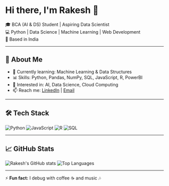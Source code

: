 # Hi there, I'm Rakesh 👋

🎓 BCA (AI & DS) Student | Aspiring Data Scientist  
💻 Python | Data Science | Machine Learning | Web Development  
📍 Based in India  

---

## 🚀 About Me
- 🌱 Currently learning: Machine Learning & Data Structures
- 📊 Skills: Python, Pandas, NumPy, SQL, JavaScript, R, PowerBI
- 🚀 Interested in: AI, Data Science, Cloud Computing
- 📫 Reach me: [LinkedIn](www.linkedin.com/in/rakesh-g-9a5a4a325) | [Email](mailto:rakee4407@gmail.com)

---

## 🛠 Tech Stack
![Python](https://img.shields.io/badge/Python-3776AB?style=for-the-badge&logo=python&logoColor=white)
![JavaScript](https://img.shields.io/badge/JavaScript-323330?style=for-the-badge&logo=javascript&logoColor=F7DF1E)
![R](https://img.shields.io/badge/R-276DC3?style=for-the-badge&logo=r&logoColor=white)
![SQL](https://img.shields.io/badge/SQL-4479A1?style=for-the-badge&logo=postgresql&logoColor=white)

---

## 📈 GitHub Stats
![Rakesh's GitHub stats](https://github-readme-stats.vercel.app/api?username=YourGitHubUsername&show_icons=true&theme=radical)
![Top Languages](https://github-readme-stats.vercel.app/api/top-langs/?username=YourGitHubUsername&layout=compact&theme=radical)

---

⚡ **Fun fact:** I debug with coffee ☕ and music 🎶
